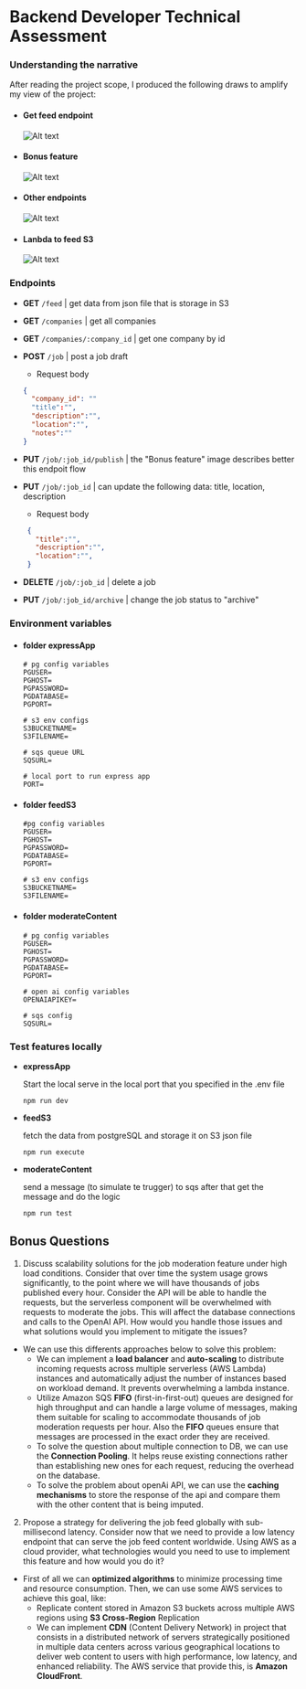 # Backend Developer Technical Assessment

### Understanding the narrative
After reading the project scope, I produced the following draws to amplify my view of the project:

- #### Get feed endpoint
  ![Alt text](https://i.ibb.co/5nN50f9/feed-Flow-drawio.png)

- #### Bonus feature
  ![Alt text](https://i.ibb.co/CPgqQpn/arquitetura-Desafio-drawio.png)

- #### Other endpoints
  ![Alt text](https://i.ibb.co/D4s0RKD/other-End-Points-Flow-drawio.png)

- #### Lanbda to feed S3
  ![Alt text](https://i.ibb.co/mzDc9w4/ultimo-drawio.png)
  

### Endpoints

- **GET** `/feed` | get data from json file that is storage in S3

  
- **GET** `/companies` | get all companies

- **GET** `/companies/:company_id` | get one company by id
  
- **POST** `/job` | post a job draft
  - Request body
  ```json
  {
    "company_id": ""
    "title":"",
    "description":"",
    "location":"",
    "notes":""
  }
  ```
  
- **PUT** `/job/:job_id/publish` | the "Bonus feature" image describes better this endpoit flow
  
- **PUT** `/job/:job_id` | can update the following data: title, location, description
  - Request body
   ```json
    {
      "title":"",
      "description":"",
      "location":"",
    }
    ```

- **DELETE** `/job/:job_id` | delete a job

- **PUT** `/job/:job_id/archive` | change the job status to "archive"


### Environment variables
  - #### folder expressApp
    ```env
    # pg config variables
    PGUSER=
    PGHOST=
    PGPASSWORD=
    PGDATABASE=
    PGPORT=
    
    # s3 env configs
    S3BUCKETNAME=
    S3FILENAME=
    
    # sqs queue URL
    SQSURL=
    
    # local port to run express app
    PORT=
    ```

  - #### folder feedS3
    ```env
    #pg config variables
    PGUSER=
    PGHOST=
    PGPASSWORD=
    PGDATABASE=
    PGPORT=

    # s3 env configs
    S3BUCKETNAME=
    S3FILENAME=
    ```

  - #### folder moderateContent
    ```env
    # pg config variables
    PGUSER=
    PGHOST=
    PGPASSWORD=
    PGDATABASE=
    PGPORT=

    # open ai config variables
    OPENAIAPIKEY=

    # sqs config
    SQSURL=
    ```

### Test features locally
  - **expressApp**
    
    Start the local serve in the local port that you specified in the .env file
      ```
      npm run dev
      ```
      
  - **feedS3**
    
    fetch the data from postgreSQL and storage it on S3 json file
      ```
      npm run execute
      ```
      
  - **moderateContent**
    
    send a message (to simulate te trugger) to sqs after that get the message and do the logic
      ```
      npm run test
      ```

## Bonus Questions

1. Discuss scalability solutions for the job moderation feature under high load conditions. Consider that over time the system usage grows significantly, to the point where we will have thousands of jobs published every hour. Consider the API will be able to handle the requests, but the serverless component will be overwhelmed with requests to moderate the jobs. This will affect the database connections and calls to the OpenAI API. How would you handle those issues and what solutions would you implement to mitigate the issues?
- We can use this differents approaches below to solve this problem:
    - We can implement a **load balancer** and **auto-scaling** to distribute incoming requests across multiple serverless (AWS Lambda) instances and automatically adjust the number of instances based on workload demand. It prevents overwhelming a lambda instance.
    - Utilize Amazon SQS **FIFO** (first-in-first-out) queues are designed for high throughput and can handle a large volume of messages, making them suitable for scaling to accommodate thousands of job moderation requests per hour. Also the **FIFO** queues ensure that messages are processed in the exact order they are received.
    - To solve the question about multiple connection to DB, we can use the **Connection Pooling**. It helps reuse existing connections rather than establishing new ones for each request, reducing the overhead on the database.
    - To solve the problem about openAi API, we can use the **caching mechanisms**  to store the response of the api and compare them with the other content that is being imputed.

2. Propose a strategy for delivering the job feed globally with sub-millisecond latency. Consider now that we need to provide a low latency endpoint that can serve the job feed content worldwide. Using AWS as a cloud provider, what technologies would you need to use to implement this feature and how would you do it?
- First of all we can **optimized algorithms** to minimize processing time and resource consumption. Then, we can use some AWS services to achieve this goal, like:
  - Replicate content stored in Amazon S3 buckets across multiple AWS regions using **S3 Cross-Region** Replication
  - We can implement **CDN** (Content Delivery Network) in project that consists in a distributed network of servers strategically positioned in multiple data centers across various geographical locations to deliver web content to users with high performance, low latency, and enhanced reliability. The AWS service that provide this, is **Amazon CloudFront**.
